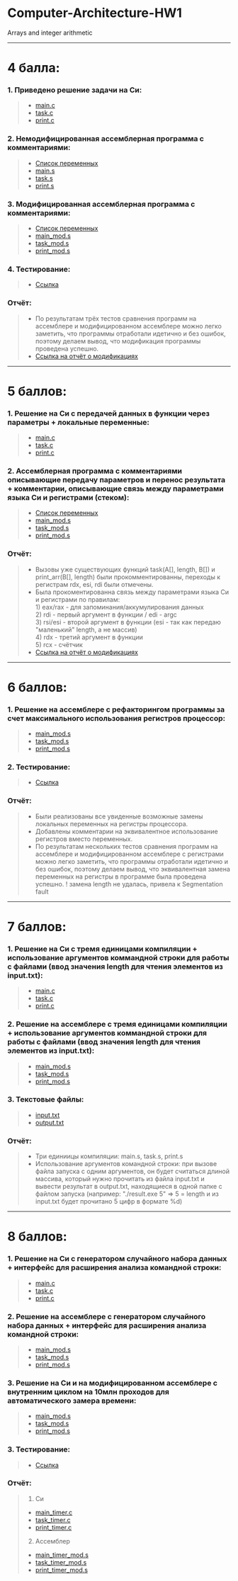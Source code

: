 # Computer-Architecture-HW1
Arrays and integer arithmetic <br/>

----

# 4 балла:
### 1. Приведено решение задачи на Cи: <br/>
> * [main.c](https://github.com/ArtemFed/Computer-Architecture-HW1/blob/1b666c6c6c8fda0c04d10f0160e4615a3ae3f59c/C%20Files/main.c) <br/>
> * [task.c](https://github.com/ArtemFed/Computer-Architecture-HW1/blob/1b666c6c6c8fda0c04d10f0160e4615a3ae3f59c/C%20Files/task.c) <br/>
> * [print.c](https://github.com/ArtemFed/Computer-Architecture-HW1/blob/1b666c6c6c8fda0c04d10f0160e4615a3ae3f59c/C%20Files/print.c) <br/>

### 2. Немодифицированная ассемблерная программа с комментариями: <br/>
> * [Список переменных](https://github.com/ArtemFed/Computer-Architecture-HW1/blob/4a77f269eec74541d826cf8e578a482e3172365c/Assembler/variables.md)
> * [main.s](https://github.com/ArtemFed/Computer-Architecture-HW1/blob/1b666c6c6c8fda0c04d10f0160e4615a3ae3f59c/Assembler/main.s) <br/>
> * [task.s](https://github.com/ArtemFed/Computer-Architecture-HW1/blob/1b666c6c6c8fda0c04d10f0160e4615a3ae3f59c/Assembler/task.s) <br/>
> * [print.s](https://github.com/ArtemFed/Computer-Architecture-HW1/blob/1b666c6c6c8fda0c04d10f0160e4615a3ae3f59c/Assembler/print.s) <br/>

### 3. Модифицированная ассемблерная программа с комментариями: <br/>
> * [Список переменных](https://github.com/ArtemFed/Computer-Architecture-HW1/blob/575d07832ba26218638b2f5db34342c96f6c4b02/Assembler_mod/variables_mod.s)
> * [main_mod.s](https://github.com/ArtemFed/Computer-Architecture-HW1/blob/007c41d432d38f47f7290f8a19263a648a7b1b5b/Assembler_mod/main_mod.s) <br/>
> * [task_mod.s](https://github.com/ArtemFed/Computer-Architecture-HW1/blob/007c41d432d38f47f7290f8a19263a648a7b1b5b/Assembler_mod/task_mod.s) <br/>
> * [print_mod.s](https://github.com/ArtemFed/Computer-Architecture-HW1/blob/007c41d432d38f47f7290f8a19263a648a7b1b5b/Assembler_mod/print_mod.s) <br/>

### 4. Тестирование:
> * [Ссылка](https://github.com/ArtemFed/Computer-Architecture-HW1/blob/85764be93cbb70bdb0302ecd95a2dd665eb67fdc/Tests.md)

### Отчёт:
> * По результатам трёх тестов сравнения программ на ассемблере и модифицированном ассемблере можно легко заметить, что программы отработали идетично и без ошибок, поэтому делаем вывод, что модификация программы проведена успешно. <br/>
> * [Ссылка на отчёт о модификациях](https://github.com/ArtemFed/Computer-Architecture-HW1/blob/55f2b857d00237ee41008801a3ed50b3f8488e47/Assembler_mod/Readme.md)

---- 

# 5 баллов:
### 1. Решение на Cи с передачей данных в функции через параметры + локальные переменные: <br/>
> * [main.c](https://github.com/ArtemFed/Computer-Architecture-HW1/blob/1b666c6c6c8fda0c04d10f0160e4615a3ae3f59c/C%20Files/main.c) <br/>
> * [task.c](https://github.com/ArtemFed/Computer-Architecture-HW1/blob/1b666c6c6c8fda0c04d10f0160e4615a3ae3f59c/C%20Files/task.c) <br/>
> * [print.c](https://github.com/ArtemFed/Computer-Architecture-HW1/blob/1b666c6c6c8fda0c04d10f0160e4615a3ae3f59c/C%20Files/print.c) <br/>

### 2. Ассемблерная программа с комментариями описывающие передачу параметров и перенос результата +  комментарии, описывающие связь между параметрами языка Си и регистрами (стеком): <br/>
> * [Список переменных](https://github.com/ArtemFed/Computer-Architecture-HW1/blob/575d07832ba26218638b2f5db34342c96f6c4b02/Assembler_mod/variables_mod.s)
> * [main_mod.s](https://github.com/ArtemFed/Computer-Architecture-HW1/blob/007c41d432d38f47f7290f8a19263a648a7b1b5b/Assembler_mod/main_mod.s) <br/>
> * [task_mod.s](https://github.com/ArtemFed/Computer-Architecture-HW1/blob/007c41d432d38f47f7290f8a19263a648a7b1b5b/Assembler_mod/task_mod.s) <br/>
> * [print_mod.s](https://github.com/ArtemFed/Computer-Architecture-HW1/blob/007c41d432d38f47f7290f8a19263a648a7b1b5b/Assembler_mod/print_mod.s) <br/>

### Отчёт:
> * Вызовы уже существующих функций task(A[], length, B[]) и print_arr(B[], length) были прокомментированны, переходы к регистрам rdx, esi, rdi были отмечены.
> * Была прокоментированна связь между параметрами языка Си и регистрами по правилам: <br/>
    1)  eax/rax - для запоминания/аккумулирования данных  <br/>
    2)  rdi - первый аргумент в функции / edi - argc <br/>
    3)  rsi/esi - второй аргумент в функции (esi - так как передаю "маленький" length, а не массив) <br/>
    4)  rdx - третий аргумент в функции <br/>
    5)  rcx - счётчик <br/>
> * [Ссылка на отчёт о модификациях](https://github.com/ArtemFed/Computer-Architecture-HW1/blob/55f2b857d00237ee41008801a3ed50b3f8488e47/Assembler_mod/Readme.md)

---- 

# 6 баллов:
### 1. Решение на ассемблере с рефакторингом программы за счет максимального использования регистров процессор: <br/>
> * [main_mod.s](https://github.com/ArtemFed/Computer-Architecture-HW1/blob/007c41d432d38f47f7290f8a19263a648a7b1b5b/Assembler_mod/main_mod.s) <br/>
> * [task_mod.s](https://github.com/ArtemFed/Computer-Architecture-HW1/blob/007c41d432d38f47f7290f8a19263a648a7b1b5b/Assembler_mod/task_mod.s) <br/>
> * [print_mod.s](https://github.com/ArtemFed/Computer-Architecture-HW1/blob/007c41d432d38f47f7290f8a19263a648a7b1b5b/Assembler_mod/print_mod.s) <br/>

### 2. Тестирование:
> * [Ссылка](https://github.com/ArtemFed/Computer-Architecture-HW1/blob/85764be93cbb70bdb0302ecd95a2dd665eb67fdc/Tests.md)

### Отчёт:
> * Были реализованы все увиденные возможные замены локальных переменных на регистры процессора.
> * Добавлены комментарии на эквивалентное использование регистров вместо переменных.
> * По результатам нескольких тестов сравнения программ на ассемблере и модифицированном ассемблере с регистрами можно легко заметить, что программы отработали идетично и без ошибок, поэтому делаем вывод, что эквивалентная замена переменных на регистры в программе была проведена успешно.
    ! замена length не удалась, привела к Segmentation fault

---- 

# 7 баллов:
### 1. Решение на Cи с тремя единицами компиляции + использование аргументов коммандной строки для работы с файлами (ввод значения length для чтения элементов из input.txt): <br/>
> * [main.c](https://github.com/ArtemFed/Computer-Architecture-HW1/blob/1b666c6c6c8fda0c04d10f0160e4615a3ae3f59c/C%20Files/main.c) <br/>
> * [task.c](https://github.com/ArtemFed/Computer-Architecture-HW1/blob/1b666c6c6c8fda0c04d10f0160e4615a3ae3f59c/C%20Files/task.c) <br/>
> * [print.c](https://github.com/ArtemFed/Computer-Architecture-HW1/blob/1b666c6c6c8fda0c04d10f0160e4615a3ae3f59c/C%20Files/print.c) <br/>

### 2. Решение на ассемблере с тремя единицами компиляции + использование аргументов коммандной строки для работы с файлами (ввод значения length для чтения элементов из input.txt): <br/>
> * [main_mod.s](https://github.com/ArtemFed/Computer-Architecture-HW1/blob/007c41d432d38f47f7290f8a19263a648a7b1b5b/Assembler_mod/main_mod.s) <br/>
> * [task_mod.s](https://github.com/ArtemFed/Computer-Architecture-HW1/blob/007c41d432d38f47f7290f8a19263a648a7b1b5b/Assembler_mod/task_mod.s) <br/>
> * [print_mod.s](https://github.com/ArtemFed/Computer-Architecture-HW1/blob/007c41d432d38f47f7290f8a19263a648a7b1b5b/Assembler_mod/print_mod.s) <br/>

### 3. Текстовые файлы:
> * [input.txt](https://github.com/ArtemFed/Computer-Architecture-HW1/blob/ecb520bb4c843236661b8e5bbb28120a8ceb83bb/Assembler_mod/input.txt)
> * [output.txt](https://github.com/ArtemFed/Computer-Architecture-HW1/blob/ecb520bb4c843236661b8e5bbb28120a8ceb83bb/Assembler_mod/output.txt)

### Отчёт:
> * Три единиицы компиляции: main.s, task.s, print.s
> * Использование аргументов командной строки: 
>   при вызове файла запуска с одним аргументов, он будет считаться длиной массива, который нужно прочитать из файла input.txt и вывести результат в output.txt, находящиеся в одной папке с файлом запуска (например: "./result.exe 5" => 5 = length и из input.txt будет прочитано 5 цифр в формате %d)

---- 

# 8 баллов:
### 1. Решение на Cи c генератором случайного набора данных + интерфейс для расширения анализа командной строки: <br/>
> * [main.c](https://github.com/ArtemFed/Computer-Architecture-HW1/blob/1b666c6c6c8fda0c04d10f0160e4615a3ae3f59c/C%20Files/main.c) <br/>
> * [task.c](https://github.com/ArtemFed/Computer-Architecture-HW1/blob/1b666c6c6c8fda0c04d10f0160e4615a3ae3f59c/C%20Files/task.c) <br/>
> * [print.c](https://github.com/ArtemFed/Computer-Architecture-HW1/blob/1b666c6c6c8fda0c04d10f0160e4615a3ae3f59c/C%20Files/print.c) <br/>

### 2. Решение на ассемблере c генератором случайного набора данных + интерфейс для расширения анализа командной строки: <br/>
> * [main_mod.s](https://github.com/ArtemFed/Computer-Architecture-HW1/blob/007c41d432d38f47f7290f8a19263a648a7b1b5b/Assembler_mod/main_mod.s) <br/>
> * [task_mod.s](https://github.com/ArtemFed/Computer-Architecture-HW1/blob/007c41d432d38f47f7290f8a19263a648a7b1b5b/Assembler_mod/task_mod.s) <br/>
> * [print_mod.s](https://github.com/ArtemFed/Computer-Architecture-HW1/blob/007c41d432d38f47f7290f8a19263a648a7b1b5b/Assembler_mod/print_mod.s) <br/>

### 3. Решение на Си и на модифицированном ассемблере c внутренним циклом на 10млн проходов для автоматического замера времени: <br/>
> * [main_mod.s](https://github.com/ArtemFed/Computer-Architecture-HW1/blob/007c41d432d38f47f7290f8a19263a648a7b1b5b/Assembler_mod/main_mod.s) <br/>
> * [task_mod.s](https://github.com/ArtemFed/Computer-Architecture-HW1/blob/007c41d432d38f47f7290f8a19263a648a7b1b5b/Assembler_mod/task_mod.s) <br/>
> * [print_mod.s](https://github.com/ArtemFed/Computer-Architecture-HW1/blob/007c41d432d38f47f7290f8a19263a648a7b1b5b/Assembler_mod/print_mod.s) <br/>

### 3. Тестирование:
> * [Ссылка](https://github.com/ArtemFed/Computer-Architecture-HW1/blob/85764be93cbb70bdb0302ecd95a2dd665eb67fdc/Tests.md)

### Отчёт:
> 1) Си <br/>
> *  [main_timer.c](https://github.com/ArtemFed/Computer-Architecture-HW1/blob/a4284b2c0403014bc348586de4a4cc1220adbc69/C%20Files_timer/main_timer.c)
> *  [task_timer.c](https://github.com/ArtemFed/Computer-Architecture-HW1/blob/a4284b2c0403014bc348586de4a4cc1220adbc69/C%20Files_timer/task_timer.c)
> *  [print_timer.c](https://github.com/ArtemFed/Computer-Architecture-HW1/blob/a4284b2c0403014bc348586de4a4cc1220adbc69/C%20Files_timer/print_timer.c)
> 2) Ассемблер <br/>
> *  [main_timer_mod.s](https://github.com/ArtemFed/Computer-Architecture-HW1/blob/bc4390dae62c42cecbaa919392cf45773e6fd85e/Assembler_timer/main_timer_mod.s)
> *  [task_timer_mod.s](https://github.com/ArtemFed/Computer-Architecture-HW1/blob/bc4390dae62c42cecbaa919392cf45773e6fd85e/Assembler_timer/task_timer_mod.s)
> *  [print_timer_mod.s](https://github.com/ArtemFed/Computer-Architecture-HW1/blob/bc4390dae62c42cecbaa919392cf45773e6fd85e/Assembler_timer/print_timer_mod.s)

